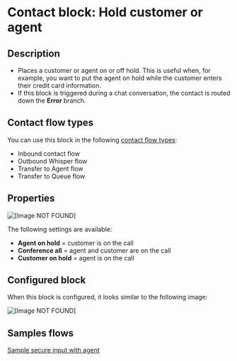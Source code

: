# Contact block: Hold customer or agent<a name="hold-customer-agent"></a>

## Description<a name="get-queue-metrics-description"></a>
+ Places a customer or agent on or off hold\. This is useful when, for example, you want to put the agent on hold while the customer enters their credit card information\. 
+ If this block is triggered during a chat conversation, the contact is routed down the **Error** branch\.

## Contact flow types<a name="get-queue-metrics-types"></a>

You can use this block in the following [contact flow types](create-contact-flow.md#contact-flow-types):
+ Inbound contact flow
+ Outbound Whisper flow
+ Transfer to Agent flow 
+ Transfer to Queue flow

## Properties<a name="get-queue-metrics-properties"></a>

![\[Image NOT FOUND\]](http://docs.aws.amazon.com/connect/latest/adminguide/images/hold-customer-or-agent-properties.png)

The following settings are available:
+ **Agent on hold** = customer is on the call
+ **Conference all** = agent and customer are on the call
+ **Customer on hold** = agent is on the call

## Configured block<a name="get-queue-metrics-configured"></a>

When this block is configured, it looks similar to the following image:

![\[Image NOT FOUND\]](http://docs.aws.amazon.com/connect/latest/adminguide/images/hold-customer-or-agent-configured.png)

## Samples flows<a name="get-queue-metrics-samples"></a>

[Sample secure input with agent](sample-secure-input-with-agent.md) 